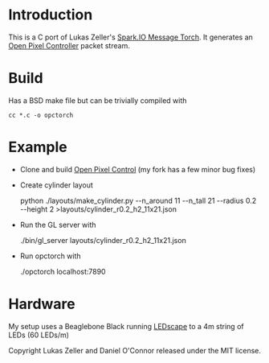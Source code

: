 Introduction
========
This is a C port of Lukas Zeller's [Spark.IO Message Torch](https://community.spark.io/t/messagetorch-torch-fire-animation-with-ws2812-leds-message-display/2551).
It generates an [Open Pixel Controller](http://openpixelcontrol.org/) packet stream.

Build
====
Has a BSD make file but can be trivially compiled with

    cc *.c -o opctorch

Example
======
* Clone and  build [Open Pixel Control](https://github.com/DanielO/openpixelcontrol) (my fork has a few minor bug fixes)
* Create cylinder layout

    python ./layouts/make_cylinder.py --n_around 11 --n_tall 21 --radius 0.2 --height 2 >layouts/cylinder_r0.2_h2_11x21.json

* Run the GL server with

    ./bin/gl_server layouts/cylinder_r0.2_h2_11x21.json

* Run opctorch with

    ./opctorch localhost:7890

Hardware
=======
My setup uses a Beaglebone Black running [LEDscape](https://github.com/Yona-Appletree/LEDscape) to a 4m string of LEDs (60 LEDs/m)

Copyright Lukas Zeller and Daniel O'Connor released under the MIT license.

